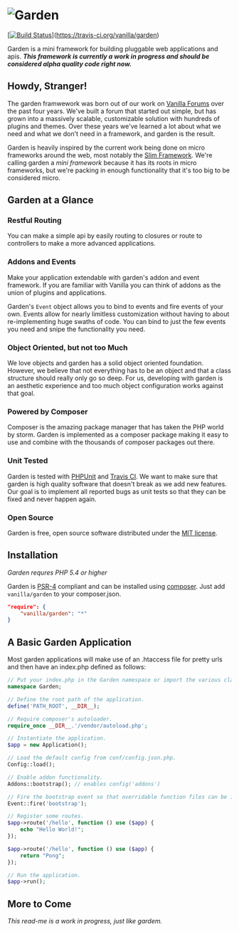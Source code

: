 ![Garden](http://cdn.vanillaforums.com/garden-logo-400.svg)
===========================================================

[[![Build Status](https://travis-ci.org/vanilla/garden.svg?branch=master)](https://travis-ci.org/vanilla/garden)](https://travis-ci.org/vanilla/garden)

Garden is a mini framework for building pluggable web applications and apis. ***This framework is currently a work in progress and should be considered alpha quality code right now.***

Howdy, Stranger!
----------------

The garden framwework was born out of our work on [Vanilla Forums](http://vanillaforums.com) over the past four years. We've built a forum that started out simple, but has grown into a massively scalable, customizable solution with hundreds of plugins and themes. Over these years we've learned a lot about what we need and what we don't need in a framework, and garden is the result.

Garden is heavily inspired by the current work being done on micro frameworks around the web, most notably the [Slim Framework](http://www.slimframework.com/). We're calling garden a _mini framework_ because it has its roots in micro frameworks, but we're packing in enough functionality that it's too big to be considered micro.

Garden at a Glance
------------------

### Restful Routing

You can make a simple api by easily routing to closures or route to controllers to make a more advanced applications.

### Addons and Events

Make your application extendable with garden's addon and event framework. If you are familiar with Vanilla you can think of addons as the union of plugins and applications.

Garden's `Event` object allows you to bind to events and fire events of your own. Events allow for nearly limitless customization without having to about re-implementing huge swaths of code. You can bind to just the few events you need and snipe the functionality you need.

### Object Oriented, but not too Much

We love objects and garden has a solid object oriented foundation. However, we believe that not everything has to be an object and that a class structure should really only go so deep. For us, developing with garden is an aesthetic experience and too much object configuration works against that goal.

### Powered by Composer

Composer is the amazing package manager that has taken the PHP world by storm. Garden is implemented as a composer package making it easy to use and combine with the thousands of composer packages out there.

### Unit Tested

Garden is tested with [PHPUnit](https://phpunit.de/) and [Travis CI](https://travis-ci.org/vanilla/garden). We want to make sure that garden is high quality software that doesn't break as we add new features. Our goal is to implement all reported bugs as unit tests so that they can be fixed and never happen again.

### Open Source

Garden is free, open source software distributed under the [MIT license](http://opensource.org/licenses/MIT).

Installation
------------

*Garden requres PHP 5.4 or higher*

Garden is [PSR-4](https://github.com/php-fig/fig-standards/blob/master/accepted/PSR-4-autoloader.md) compliant and can be installed using [composer](//getcomposer.org). Just add `vanilla/garden` to your composer.json.

```json
"require": {
    "vanilla/garden": "*"
}
```

A Basic Garden Application
--------------------------

Most garden applications will make use of an .htaccess file for pretty urls and then have an index.php defined as follows:

```php
// Put your index.php in the Garden namespace or import the various classes you need.
namespace Garden;

// Define the root path of the application.
define('PATH_ROOT', __DIR__);

// Require composer's autoloader.
require_once __DIR__.'/vendor/autoload.php';

// Instantiate the application.
$app = new Application();

// Load the default config from conf/config.json.php.
Config::load();

// Enable addon functionality.
Addons::bootstrap(); // enables config('addons')

// Fire the bootstrap event so that overridable function files can be included.
Event::fire('bootstrap');

// Register some routes.
$app->route('/hello', function () use ($app) {
    echo "Hello World!";
});

$app->route('/hello', function () use ($app) {
    return "Pong";
});

// Run the application.
$app->run();
```

More to Come
------------

*This read-me is a work in progress, just like gardem.*